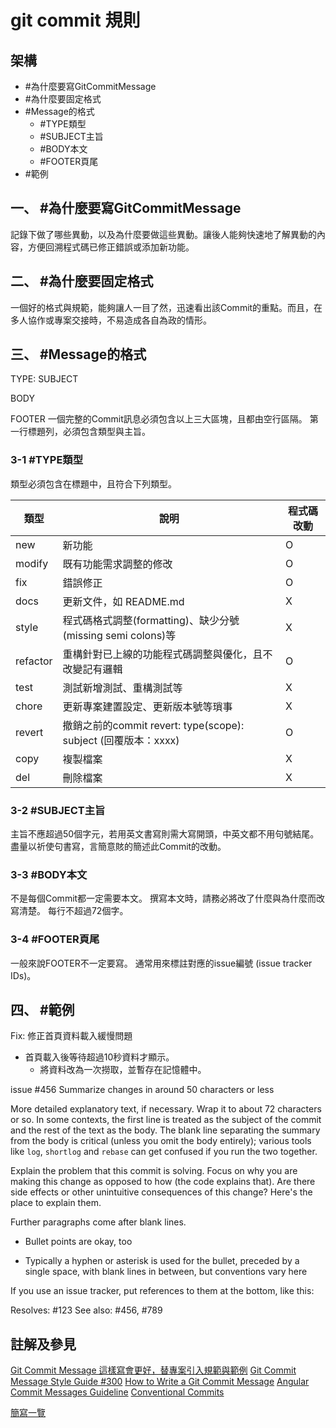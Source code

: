 # git commit 規則

## 架構
- #為什麼要寫GitCommitMessage
- #為什麼要固定格式
- #Message的格式
    - #TYPE類型
    - #SUBJECT主旨
    - #BODY本文
    - #FOOTER頁尾
- #範例

## 一、 #為什麼要寫GitCommitMessage
記錄下做了哪些異動，以及為什麼要做這些異動。讓後人能夠快速地了解異動的內容，方便回溯程式碼已修正錯誤或添加新功能。

## 二、 #為什麼要固定格式
一個好的格式與規範，能夠讓人一目了然，迅速看出該Commit的重點。而且，在多人協作或專案交接時，不易造成各自為政的情形。

## 三、 #Message的格式
TYPE: SUBJECT

BODY

FOOTER
一個完整的Commit訊息必須包含以上三大區塊，且都由空行區隔。
第一行標題列，必須包含類型與主旨。

### 3-1 #TYPE類型
類型必須包含在標題中，且符合下列類型。

| 類型 | 說明 | 程式碼改動 |
| ----- | ----- | ----- |
| new | 新功能 | O |
| modify | 既有功能需求調整的修改 | O |
| fix | 錯誤修正 | O |
| docs | 更新文件，如 README.md | X |
| style | 程式碼格式調整(formatting)、缺少分號(missing semi colons)等 | X |
| refactor | 重構針對已上線的功能程式碼調整與優化，且不改變記有邏輯 | O |
| test | 測試新增測試、重構測試等 | X |
| chore | 更新專案建置設定、更新版本號等瑣事 | X |
| revert | 撤銷之前的commit revert: type(scope): subject (回覆版本：xxxx) | O |
| copy | 複製檔案 | X |
| del | 刪除檔案 | X |

### 3-2 #SUBJECT主旨
主旨不應超過50個字元，若用英文書寫則需大寫開頭，中英文都不用句號結尾。
盡量以祈使句書寫，言簡意賅的簡述此Commit的改動。

### 3-3 #BODY本文
不是每個Commit都一定需要本文。
撰寫本文時，請務必將改了什麼與為什麼而改寫清楚。
每行不超過72個字。

### 3-4 #FOOTER頁尾
一般來說FOOTER不一定要寫。
通常用來標註對應的issue編號 (issue tracker IDs)。

## 四、 #範例
Fix: 修正首頁資料載入緩慢問題

- 首頁載入後等待超過10秒資料才顯示。
    - 將資料改為一次撈取，並暫存在記憶體中。

issue #456
Summarize changes in around 50 characters or less

More detailed explanatory text, if necessary. Wrap it to about 72
characters or so. In some contexts, the first line is treated as the
subject of the commit and the rest of the text as the body. The
blank line separating the summary from the body is critical (unless
you omit the body entirely); various tools like `log`, `shortlog`
and `rebase` can get confused if you run the two together.

Explain the problem that this commit is solving. Focus on why you
are making this change as opposed to how (the code explains that).
Are there side effects or other unintuitive consequences of this
change? Here's the place to explain them.

Further paragraphs come after blank lines.

 - Bullet points are okay, too

 - Typically a hyphen or asterisk is used for the bullet, preceded
   by a single space, with blank lines in between, but conventions
   vary here

If you use an issue tracker, put references to them at the bottom,
like this:

Resolves: #123
See also: #456, #789

## 註解及參見
[Git Commit Message 這樣寫會更好，替專案引入規範與範例](https://wadehuanglearning.blogspot.com/2019/05/commit-commit-commit-why-what-commit.html)
[Git Commit Message Style Guide #300](https://github.com/android/architecture-samples/issues/300)
[How to Write a Git Commit Message](https://cbea.ms/git-commit/)
[Angular Commit Messages Guideline](https://github.com/angular/angular/blob/22b96b9/CONTRIBUTING.md#commit)
[Conventional Commits](https://www.conventionalcommits.org/en/v1.0.0/)

[簡寫一覽](../abbreviationslist.md)